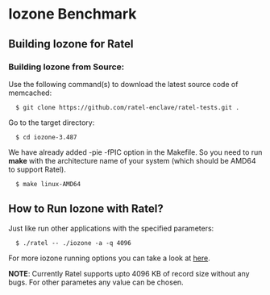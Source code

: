 Iozone Benchmark
=======================

Building Iozone for Ratel
-----------------------------

### Building Iozone from Source:

Use the following command(s) to download the latest source code of memcached:
  ```
    $ git clone https://github.com/ratel-enclave/ratel-tests.git .
  ```
Go to the target directory:
  ```
    $ cd iozone-3.487
  ```
We have already added -pie -fPIC option in the Makefile. So you need to run **make** with the architecture name of your system (which should be AMD64 to support Ratel).
  ```
    $ make linux-AMD64
  ```
How to Run Iozone with Ratel?
-----------------------------------
Just like run other applications with the specified parameters:
  ```
    $ ./ratel -- ./iozone -a -q 4096
  ```
For more iozone running options you can take a look at [here](http://www.iozone.org/docs/IOzone_msword_98.pdf).

**NOTE**: Currently Ratel supports upto 4096 KB of record size without any bugs. For other parametes any value can be chosen.